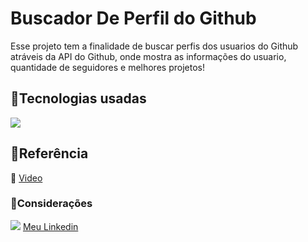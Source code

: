 # Buscador De Perfil do Github

Esse projeto tem a finalidade de buscar perfis dos usuarios do Github atráveis da API do Github, onde mostra as informações do usuario, quantidade de seguidores e melhores projetos!


## 🔨Tecnologias usadas

![](https://skillicons.dev/icons?i=react,ts,css)

## 📄Referência
 🔴 [Video](https://www.youtube.com/watch?v=3sQITRihW_A)

 ### 🔔Considerações

 ![](https://skillicons.dev/icons?i=linkedin) [ Meu Linkedin](linkedin.com/in/igorsobral-dev/)
